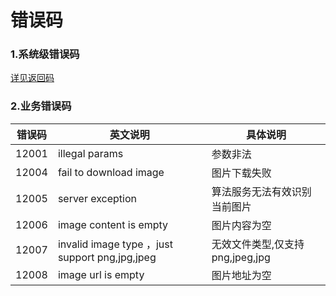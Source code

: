 # 错误码 
### 1.系统级错误码 ###
[详见返回码](https://aidoc.jd.com/user/returncode.html) 
### 2.业务错误码 ###

错误码  |英文说明 | 具体说明
-------|--------|---------
12001  |illegal params | 参数非法
12004  |fail to download image | 图片下载失败
12005  | server exception | 算法服务无法有效识别当前图片
12006  | image content is empty | 图片内容为空
12007  | invalid image type ，just support png,jpg,jpeg| 无效文件类型,仅支持png,jpeg,jpg
12008  | image url is empty | 图片地址为空